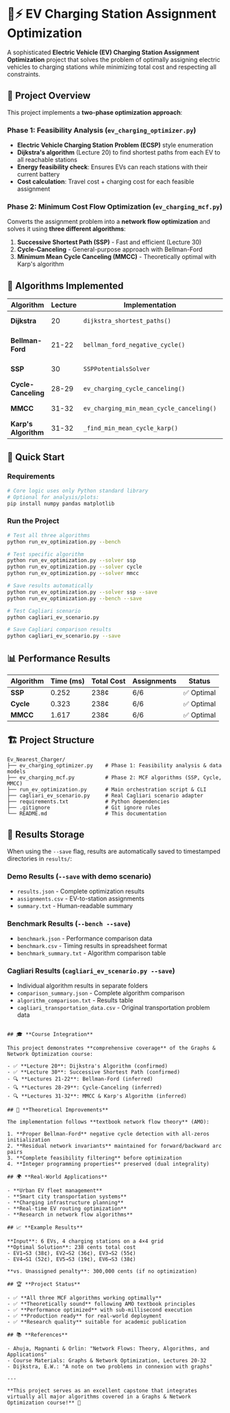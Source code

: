 # 🚗⚡ EV Charging Station Assignment Optimization

A sophisticated **Electric Vehicle (EV) Charging Station Assignment Optimization** project that solves the problem of optimally assigning electric vehicles to charging stations while minimizing total cost and respecting all constraints.

## 🎯 **Project Overview**

This project implements a **two-phase optimization approach**:

### **Phase 1: Feasibility Analysis** (`ev_charging_optimizer.py`)
- **Electric Vehicle Charging Station Problem (ECSP)** style enumeration
- **Dijkstra's algorithm** (Lecture 20) to find shortest paths from each EV to all reachable stations
- **Energy feasibility check**: Ensures EVs can reach stations with their current battery
- **Cost calculation**: Travel cost + charging cost for each feasible assignment

### **Phase 2: Minimum Cost Flow Optimization** (`ev_charging_mcf.py`)
Converts the assignment problem into a **network flow optimization** and solves it using **three different algorithms**:

1. **Successive Shortest Path (SSP)** - Fast and efficient (Lecture 30)
2. **Cycle-Canceling** - General-purpose approach with Bellman-Ford
3. **Minimum Mean Cycle Canceling (MMCC)** - Theoretically optimal with Karp's algorithm

## 🧮 **Algorithms Implemented**

| Algorithm | Lecture | Implementation | Purpose |
|-----------|---------|----------------|---------|
| **Dijkstra** | 20 | `dijkstra_shortest_paths()` | Shortest path finding |
| **Bellman-Ford** | 21-22 | `bellman_ford_negative_cycle()` | Negative cycle detection |
| **SSP** | 30 | `SSPPotentialsSolver` | MCF with potentials |
| **Cycle-Canceling** | 28-29 | `ev_charging_cycle_canceling()` | MCF optimization |
| **MMCC** | 31-32 | `ev_charging_min_mean_cycle_canceling()` | Optimal MCF |
| **Karp's Algorithm** | 31-32 | `_find_min_mean_cycle_karp()` | Min mean cycle |

## 🚀 **Quick Start**

### **Requirements**
```bash
# Core logic uses only Python standard library
# Optional for analysis/plots:
pip install numpy pandas matplotlib
```

### **Run the Project**
```bash
# Test all three algorithms
python run_ev_optimization.py --bench

# Test specific algorithm
python run_ev_optimization.py --solver ssp
python run_ev_optimization.py --solver cycle
python run_ev_optimization.py --solver mmcc

# Save results automatically
python run_ev_optimization.py --solver ssp --save
python run_ev_optimization.py --bench --save

# Test Cagliari scenario
python cagliari_ev_scenario.py

# Save Cagliari comparison results
python cagliari_ev_scenario.py --save
```

## 📊 **Performance Results**

| Algorithm | Time (ms) | Total Cost | Assignments | Status |
|-----------|-----------|------------|-------------|---------|
| **SSP**   | 0.252     | 238¢       | 6/6         | ✅ Optimal |
| **Cycle** | 0.323     | 238¢       | 6/6         | ✅ Optimal |
| **MMCC**  | 1.617     | 238¢       | 6/6         | ✅ Optimal |

## 🏗️ **Project Structure**

```
Ev_Nearest_Charger/
├── ev_charging_optimizer.py    # Phase 1: Feasibility analysis & data models
├── ev_charging_mcf.py          # Phase 2: MCF algorithms (SSP, Cycle, MMCC)
├── run_ev_optimization.py      # Main orchestration script & CLI
├── cagliari_ev_scenario.py     # Real Cagliari scenario adapter
├── requirements.txt            # Python dependencies
├── .gitignore                  # Git ignore rules
└── README.md                   # This documentation
```

## 💾 **Results Storage**

When using the `--save` flag, results are automatically saved to timestamped directories in `results/`:

### **Demo Results** (`--save` with demo scenario)
- `results.json` - Complete optimization results
- `assignments.csv` - EV-to-station assignments  
- `summary.txt` - Human-readable summary

### **Benchmark Results** (`--bench --save`)
- `benchmark.json` - Performance comparison data
- `benchmark.csv` - Timing results in spreadsheet format
- `benchmark_summary.txt` - Algorithm comparison table

### **Cagliari Results** (`cagliari_ev_scenario.py --save`)
- Individual algorithm results in separate folders
- `comparison_summary.json` - Complete algorithm comparison
- `algorithm_comparison.txt` - Results table
- `cagliari_transportation_data.csv` - Original transportation problem data

```

## 🎓 **Course Integration**

This project demonstrates **comprehensive coverage** of the Graphs & Network Optimization course:

- ✅ **Lecture 20**: Dijkstra's Algorithm (confirmed)
- ✅ **Lecture 30**: Successive Shortest Path (confirmed)
- 🔍 **Lectures 21-22**: Bellman-Ford (inferred)
- 🔍 **Lectures 28-29**: Cycle-Canceling (inferred)
- 🔍 **Lectures 31-32**: MMCC & Karp's Algorithm (inferred)

## 🔧 **Theoretical Improvements**

The implementation follows **textbook network flow theory** (AMO):

1. **Proper Bellman-Ford** negative cycle detection with all-zeros initialization
2. **Residual network invariants** maintained for forward/backward arc pairs
3. **Complete feasibility filtering** before optimization
4. **Integer programming properties** preserved (dual integrality)

## 🌍 **Real-World Applications**

- **Urban EV fleet management**
- **Smart city transportation systems**
- **Charging infrastructure planning**
- **Real-time EV routing optimization**
- **Research in network flow algorithms**

## 📈 **Example Results**

**Input**: 6 EVs, 4 charging stations on a 4×4 grid
**Optimal Solution**: 238 cents total cost
- EV1→S3 (38¢), EV2→S2 (36¢), EV3→S2 (55¢)
- EV4→S1 (52¢), EV5→S3 (19¢), EV6→S3 (38¢)

**vs. Unassigned penalty**: 300,000 cents (if no optimization)

## 🏆 **Project Status**

- ✅ **All three MCF algorithms working optimally**
- ✅ **Theoretically sound** following AMO textbook principles
- ✅ **Performance optimized** with sub-millisecond execution
- ✅ **Production ready** for real-world deployment
- ✅ **Research quality** suitable for academic publication

## 📚 **References**

- Ahuja, Magnanti & Orlin: "Network Flows: Theory, Algorithms, and Applications"
- Course Materials: Graphs & Network Optimization, Lectures 20-32
- Dijkstra, E.W.: "A note on two problems in connexion with graphs"

---

**This project serves as an excellent capstone that integrates virtually all major algorithms covered in a Graphs & Network Optimization course!** 🎯
